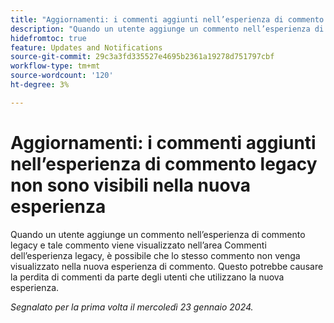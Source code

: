```yaml
---
title: "Aggiornamenti: i commenti aggiunti nell’esperienza di commento legacy non sono visibili nella nuova esperienza"
description: "Quando un utente aggiunge un commento nell’esperienza di commento legacy e tale commento viene visualizzato nell’area Commenti dell’esperienza legacy, è possibile che lo stesso commento non venga visualizzato nella nuova esperienza di commento. Questo potrebbe causare la perdita di commenti da parte degli utenti che utilizzano la nuova esperienza."
hidefromtoc: true
feature: Updates and Notifications
source-git-commit: 29c3a3fd335527e4695b2361a19278d751797cbf
workflow-type: tm+mt
source-wordcount: '120'
ht-degree: 3%

---
```



# Aggiornamenti: i commenti aggiunti nell’esperienza di commento legacy non sono visibili nella nuova esperienza

Quando un utente aggiunge un commento nell’esperienza di commento legacy e tale commento viene visualizzato nell’area Commenti dell’esperienza legacy, è possibile che lo stesso commento non venga visualizzato nella nuova esperienza di commento. Questo potrebbe causare la perdita di commenti da parte degli utenti che utilizzano la nuova esperienza.


_Segnalato per la prima volta il mercoledì 23 gennaio 2024._
